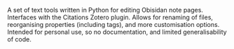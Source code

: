 A set of text tools written in Python for editing Obisidan note pages. Interfaces with the Citations Zotero plugin. Allows for renaming of files, reorganising properties (including tags), and more customisation options. Intended for personal use, so no documentation, and limited generalisability of code. 
